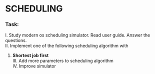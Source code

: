# SCHEDULING
### Task:
I. Study modern os scheduling simulator. Read user guide. Answer the questions. <br>
II. Implement one of the following scheduling algorithm with<br>
1. **Shortest job first**<br>
III. Add more parameters to scheduling algorithm<br>
IV. Improve simulator<br>
